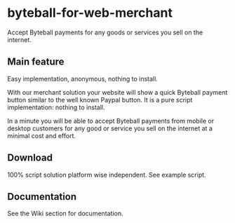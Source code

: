 # byteball-for-web-merchant
Accept Byteball payments for any goods or services you sell on the internet.

## Main feature
Easy implementation, anonymous, nothing to install.

With our merchant solution your website will show a quick Byteball payment button similar to the well known Paypal button. It is a pure script implementation: nothing to install.

In a minute you will be able to accept Byteball payments from mobile or desktop customers for any good or service you sell on the internet at a minimal cost and effort.

## Download
100% script solution platform wise independent. See example script.

## Documentation
See the Wiki section for documentation.
